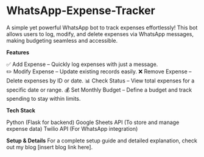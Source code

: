 # WhatsApp-Expense-Tracker
A simple yet powerful WhatsApp bot to track expenses effortlessly! This bot allows users to log, modify, and delete expenses via WhatsApp messages, making budgeting seamless and accessible.

**Features**

✅ Add Expense – Quickly log expenses with just a message.\
✏️ Modify Expense – Update existing records easily.
❌ Remove Expense – Delete expenses by ID or date.
📊 Check Status – View total expenses for a specific date or range.
💰 Set Monthly Budget – Define a budget and track spending to stay within limits.

**Tech Stack** 

Python (Flask for backend) 
Google Sheets API (To store and manage expense data) 
Twilio API (For WhatsApp integration)

**Setup & Details**
For a complete setup guide and detailed explanation, check out my blog [insert blog link here].
